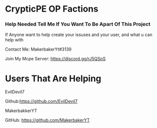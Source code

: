 # CrypticPE OP Factions

### Help Needed Tell Me If You Want To Be Apart Of This Project 

If Anyone want to help create your issuses and your user, and what u can help with

Contact Me: MakerbakerYt#3139

Join My Mcpe Server: https://discord.gg/rJ5QSpS

# Users That Are Helping

EvilDevil7

Github:https://github.com/EvilDevil7

MakerbakkerYT

GitHub: https://github.com/MakerbakerYT
